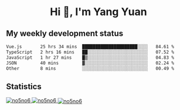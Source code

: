 <h1 align="center">Hi 👋, I'm Yang Yuan</h1>


## My weekly development status
<!--START_SECTION:waka-->

```txt
Vue.js       25 hrs 34 mins  █████████████████████░░░░   84.61 %
TypeScript   2 hrs 16 mins   ██░░░░░░░░░░░░░░░░░░░░░░░   07.52 %
JavaScript   1 hr 27 mins    █▒░░░░░░░░░░░░░░░░░░░░░░░   04.83 %
JSON         40 mins         ▓░░░░░░░░░░░░░░░░░░░░░░░░   02.24 %
Other        8 mins          ░░░░░░░░░░░░░░░░░░░░░░░░░   00.49 %
```

<!--END_SECTION:waka-->

## Statistics
<a href="https://github.com/anuraghazra/github-readme-stats">
  <img src="https://github-readme-stats.vercel.app/api/top-langs/?username=no5no6&theme=dracula" alt="no5no6">
</a>
<a href="https://github.com/anuraghazra/github-readme-stats">
  <img src="https://github-readme-stats.vercel.app/api?username=no5no6&show_icons=true&theme=dracula&line_height=40" alt="no5no6">
</a>
<a href="https://github.com/anuraghazra/github-readme-stats">
  <img align="center" src="https://github-readme-streak-stats.herokuapp.com/?user=no5no6&theme=dracula" alt="no5no6" />
</a>